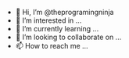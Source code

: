 - 👋 Hi, I’m @theprogramingninja
- 👀 I’m interested in ...
- 🌱 I’m currently learning ...
- 💞️ I’m looking to collaborate on ...
- 📫 How to reach me ...

<!---
theprogramingninja/theprogramingninja is a ✨ special ✨ repository because its `README.md` (this file) appears on your GitHub profile.
You can click the Preview link to take a look at your changes.
--->
